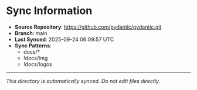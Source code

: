 # Sync Information

- **Source Repository**: https://github.com/pydantic/pydantic.git
- **Branch**: main
- **Last Synced**: 2025-09-24 06:09:57 UTC
- **Sync Patterns**:
  - docs/*
  - !docs/img
  - !docs/logos

---
*This directory is automatically synced. Do not edit files directly.*

